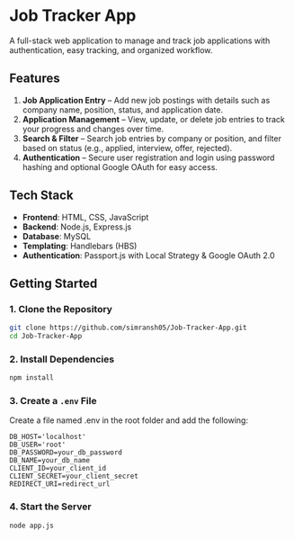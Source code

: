 # Job Tracker App

A full-stack web application to manage and track job applications with authentication, easy tracking, and organized workflow.

## Features
1. **Job Application Entry** – Add new job postings with details such as company name, position, status, and application date.
2. **Application Management** – View, update, or delete job entries to track your progress and changes over time.
3. **Search & Filter** – Search job entries by company or position, and filter based on status (e.g., applied, interview, offer, rejected).
4. **Authentication** – Secure user registration and login using password hashing and optional Google OAuth for easy access.

## Tech Stack
- **Frontend**: HTML, CSS, JavaScript
- **Backend**: Node.js, Express.js
- **Database**: MySQL
- **Templating**: Handlebars (HBS)
- **Authentication**: Passport.js with Local Strategy & Google OAuth 2.0

## Getting Started

### 1. Clone the Repository
```bash
git clone https://github.com/simransh05/Job-Tracker-App.git
cd Job-Tracker-App
```
### 2. Install Dependencies 
```bash
npm install
```

### 3. Create a ```.env``` File
Create a file named .env in the root folder and add the following:
```env
DB_HOST='localhost'
DB_USER='root'
DB_PASSWORD=your_db_password
DB_NAME=your_db_name
CLIENT_ID=your_client_id
CLIENT_SECRET=your_client_secret
REDIRECT_URI=redirect_url
```

### 4. Start the Server
```bash
node app.js
```
